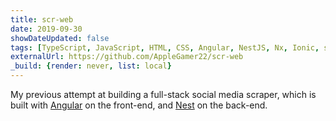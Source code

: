 ```yaml
---
title: scr-web
date: 2019-09-30
showDateUpdated: false
tags: [TypeScript, JavaScript, HTML, CSS, Angular, NestJS, Nx, Ionic, server, client, full-stack, regex, Docker, Linux, macOS, Windows]
externalUrl: https://github.com/AppleGamer22/scr-web
_build: {render: never, list: local}
---
```

My previous attempt at building a full-stack social media scraper, which is built with [Angular](https://angular.io) on the front-end, and [Nest](https://nestjs.com) on the back-end.